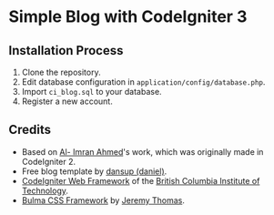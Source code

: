 # Simple Blog with CodeIgniter 3

## Installation Process

1. Clone the repository.
2. Edit database configuration in `application/config/database.php`.
3. Import `ci_blog.sql` to your database.
4. Register a new account.

## Credits

* Based on [Al- Imran Ahmed](https://github.com/alimranahmed)'s work, which was originally made in CodeIgniter 2.
* Free blog template by [dansup (daniel)](https://github.com/dansup).
* [CodeIgniter Web Framework](https://codeigniter.com/) of the [British Columbia Institute of Technology](http://www.bcit.ca/cas/computing/).
* [Bulma CSS Framework](https://bulma.io/) by [Jeremy Thomas](https://jgthms.com/).